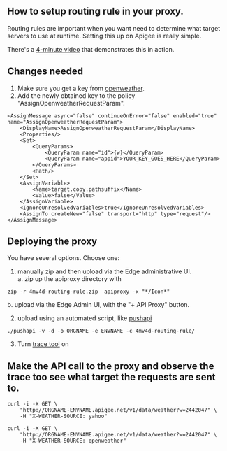 ## How to setup routing rule in your proxy.

Routing rules are important when you want need to determine what target servers to use at runtime. Setting this up on Apigee is really simple. 

There's a [4-minute video](https://www.youtube.com/watch?v=elnCVKVM9yU) that demonstrates this in action.

## Changes needed
1. Make sure you get a key from [openweather](http://openweathermap.org/appid#get).
2. Add the newly obtained key to the policy "AssignOpenweatherRequestParam". 
```
<AssignMessage async="false" continueOnError="false" enabled="true" name="AssignOpenweatherRequestParam">
    <DisplayName>AssignOpenweatherRequestParam</DisplayName>
    <Properties/>
    <Set>
        <QueryParams>
            <QueryParam name="id">{w}</QueryParam>
            <QueryParam name="appid">YOUR_KEY_GOES_HERE</QueryParam>
        </QueryParams>
        <Path/>
    </Set>
    <AssignVariable>
        <Name>target.copy.pathsuffix</Name>
        <Value>false</Value>
    </AssignVariable>
    <IgnoreUnresolvedVariables>true</IgnoreUnresolvedVariables>
    <AssignTo createNew="false" transport="http" type="request"/>
</AssignMessage>
``` 


## Deploying the proxy

You have several options. Choose one: 

1. manually zip and then upload via the Edge administrative UI.   
  a. zip up the apiproxy directory with  
  ``` 
  zip -r 4mv4d-routing-rule.zip  apiproxy -x "*/Icon*"
  ```
  b. upload via the Edge Admin UI, with the "+ API Proxy" button. 

2. upload using an automated script, like [pushapi](https://github.com/carloseberhardt/apiploy/)  
  ``` 
  ./pushapi -v -d -o ORGNAME -e ENVNAME -c 4mv4d-routing-rule/ 
  ``` 

3. Turn [trace tool](http://docs.apigee.com/api-services/content/using-trace-tool-0) on

## Make the API call to the proxy and observe the trace too see what target the requests are sent to.
```
curl -i -X GET \ 
	"http://ORGNAME-ENVNAME.apigee.net/v1/data/weather?w=2442047" \
	-H "X-WEATHER-SOURCE: yahoo"
```
```
curl -i -X GET \ 
	"http://ORGNAME-ENVNAME.apigee.net/v1/data/weather?w=2442047" \
	-H "X-WEATHER-SOURCE: openweather"
```


